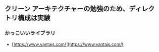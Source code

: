 ## クリーン アーキテクチャーの勉強のため、ディレクトリ構成は実験

### かっこいいライブラリ
- [https://www.vantajs.com/](https://www.vantajs.com/)
